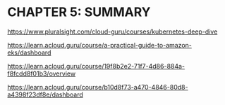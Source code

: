 # CHAPTER 5: SUMMARY

https://www.pluralsight.com/cloud-guru/courses/kubernetes-deep-dive

https://learn.acloud.guru/course/a-practical-guide-to-amazon-eks/dashboard

https://learn.acloud.guru/course/19f8b2e2-71f7-4d86-884a-f8fcdd8f01b3/overview

https://learn.acloud.guru/course/b10d8f73-a470-4846-80d8-a4398f23df8e/dashboard
